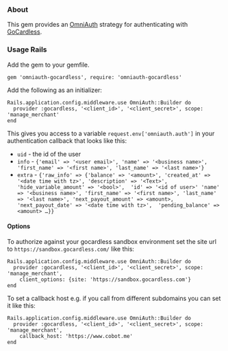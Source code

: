 ### About

This gem provides an [OmniAuth](https://github.com/intridea/omniauth) strategy for authenticating with [GoCardless](http://gocardless.com).

### Usage Rails

Add the gem to your gemfile.

    gem 'omniauth-gocardless', require: 'omniauth-gocardless'

Add the following as an initializer:

    Rails.application.config.middleware.use OmniAuth::Builder do
      provider :gocardless, '<client_id>', '<client_secret>', scope: 'manage_merchant'
    end

This gives you access to a variable `request.env['omniauth.auth']` in your authentication callback that looks like this:

* `uid` - the id of the user
* `info` - `{'email' => '<user email>', 'name' => '<business name>', 'first_name' => '<first name>', 'last_name' => '<last name>'}`
*  `extra` - `{'raw_info' => {'balance' => '<amount>', 'created_at' => '<date time with tz>', 'description' => '<Text>', 'hide_variable_amount' => '<bool>',  'id' => '<id of user>' 'name' => '<business name>', 'first_name' => '<first name>', 'last_name' => '<last name>', 'next_payout_amount' => <amount>, 'next_payout_date' => '<date time with tz>',  'pending_balance' => <amount> …}}`

#### Options

To authorize against your gocardless sandbox environment set the site url to `https://sandbox.gocardless.com/` like this:

    Rails.application.config.middleware.use OmniAuth::Builder do
      provider :gocardless, '<client_id>', '<client_secret>', scope: 'manage_merchant', 
        client_options: {site: 'https://sandbox.gocardless.com'}
    end

To set a callback host e.g. if you call from different subdomains you can set it like this:
  
    Rails.application.config.middleware.use OmniAuth::Builder do
      provider :gocardless, '<client_id>', '<client_secret>', scope: 'manage_merchant', 
        callback_host: 'https://www.cobot.me'
    end
  
